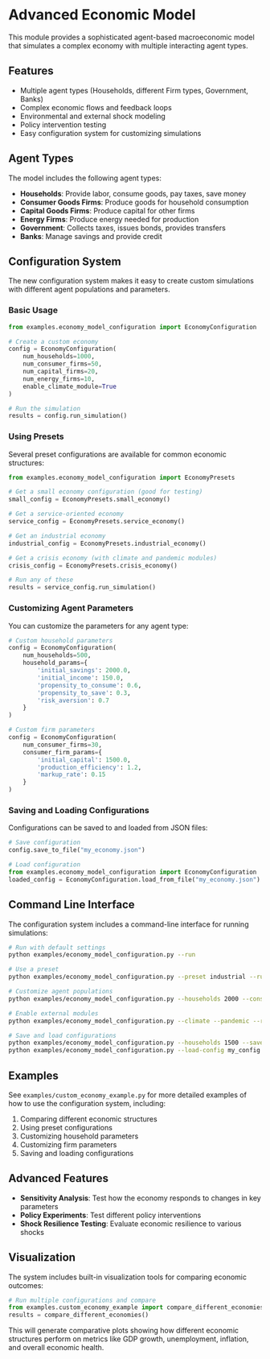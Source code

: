 # Advanced Economic Model

This module provides a sophisticated agent-based macroeconomic model that simulates a complex economy with multiple interacting agent types.

## Features

- Multiple agent types (Households, different Firm types, Government, Banks)
- Complex economic flows and feedback loops
- Environmental and external shock modeling
- Policy intervention testing
- Easy configuration system for customizing simulations

## Agent Types

The model includes the following agent types:

- **Households**: Provide labor, consume goods, pay taxes, save money
- **Consumer Goods Firms**: Produce goods for household consumption
- **Capital Goods Firms**: Produce capital for other firms
- **Energy Firms**: Produce energy needed for production
- **Government**: Collects taxes, issues bonds, provides transfers
- **Banks**: Manage savings and provide credit

## Configuration System

The new configuration system makes it easy to create custom simulations with different agent populations and parameters.

### Basic Usage

```python
from examples.economy_model_configuration import EconomyConfiguration

# Create a custom economy
config = EconomyConfiguration(
    num_households=1000,
    num_consumer_firms=50,
    num_capital_firms=20,
    num_energy_firms=10,
    enable_climate_module=True
)

# Run the simulation
results = config.run_simulation()
```

### Using Presets

Several preset configurations are available for common economic structures:

```python
from examples.economy_model_configuration import EconomyPresets

# Get a small economy configuration (good for testing)
small_config = EconomyPresets.small_economy()

# Get a service-oriented economy
service_config = EconomyPresets.service_economy()

# Get an industrial economy
industrial_config = EconomyPresets.industrial_economy()

# Get a crisis economy (with climate and pandemic modules)
crisis_config = EconomyPresets.crisis_economy()

# Run any of these
results = service_config.run_simulation()
```

### Customizing Agent Parameters

You can customize the parameters for any agent type:

```python
# Custom household parameters
config = EconomyConfiguration(
    num_households=500,
    household_params={
        'initial_savings': 2000.0,
        'initial_income': 150.0,
        'propensity_to_consume': 0.6,
        'propensity_to_save': 0.3,
        'risk_aversion': 0.7
    }
)

# Custom firm parameters
config = EconomyConfiguration(
    num_consumer_firms=30,
    consumer_firm_params={
        'initial_capital': 1500.0,
        'production_efficiency': 1.2,
        'markup_rate': 0.15
    }
)
```

### Saving and Loading Configurations

Configurations can be saved to and loaded from JSON files:

```python
# Save configuration
config.save_to_file("my_economy.json")

# Load configuration
from examples.economy_model_configuration import EconomyConfiguration
loaded_config = EconomyConfiguration.load_from_file("my_economy.json")
```

## Command Line Interface

The configuration system includes a command-line interface for running simulations:

```bash
# Run with default settings
python examples/economy_model_configuration.py --run

# Use a preset
python examples/economy_model_configuration.py --preset industrial --run

# Customize agent populations
python examples/economy_model_configuration.py --households 2000 --consumer-firms 100 --run

# Enable external modules
python examples/economy_model_configuration.py --climate --pandemic --run

# Save and load configurations
python examples/economy_model_configuration.py --households 1500 --save-config my_config.json
python examples/economy_model_configuration.py --load-config my_config.json --run
```

## Examples

See `examples/custom_economy_example.py` for more detailed examples of how to use the configuration system, including:

1. Comparing different economic structures
2. Using preset configurations
3. Customizing household parameters
4. Customizing firm parameters
5. Saving and loading configurations

## Advanced Features

- **Sensitivity Analysis**: Test how the economy responds to changes in key parameters
- **Policy Experiments**: Test different policy interventions
- **Shock Resilience Testing**: Evaluate economic resilience to various shocks

## Visualization

The system includes built-in visualization tools for comparing economic outcomes:

```python
# Run multiple configurations and compare
from examples.custom_economy_example import compare_different_economies
results = compare_different_economies()
```

This will generate comparative plots showing how different economic structures perform on metrics like GDP growth, unemployment, inflation, and overall economic health. 